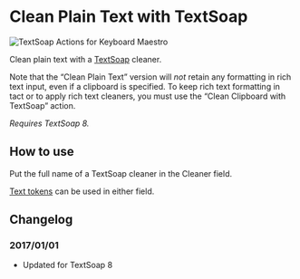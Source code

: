 # Clean Plain Text with TextSoap

![TextSoap Actions for Keyboard Maestro](https://jaguchi.com/wp-content/uploads/2014/06/014-textsoap_actions1.png)

Clean plain text with a [TextSoap](https://www.unmarked.com/textsoap/) cleaner.

Note that the “Clean Plain Text” version will _not_ retain any formatting in rich text input, even if a clipboard is specified. To keep rich text formatting in tact or to apply rich text cleaners, you must use the “Clean Clipboard with TextSoap” action.

_Requires TextSoap 8._

## How to use

Put the full name of a TextSoap cleaner in the Cleaner field.

[Text tokens](https://wiki.keyboardmaestro.com/Tokens) can be used in either field.

## Changelog

### 2017/01/01

-   Updated for TextSoap 8
